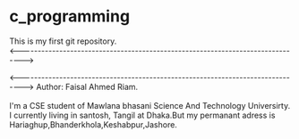 # c_programming<br>
This is my first git repository.<br>
<------------------------------------------------------------------------------->

<------------------------------------------------------------------------------->
Author: Faisal Ahmed Riam.<br>
<br>
I'm a CSE student of Mawlana bhasani Science And Technology Universirty.<br>
I currently living in santosh, Tangil at Dhaka.But my permanant adress is Hariaghup,Bhanderkhola,Keshabpur,Jashore.<br>
